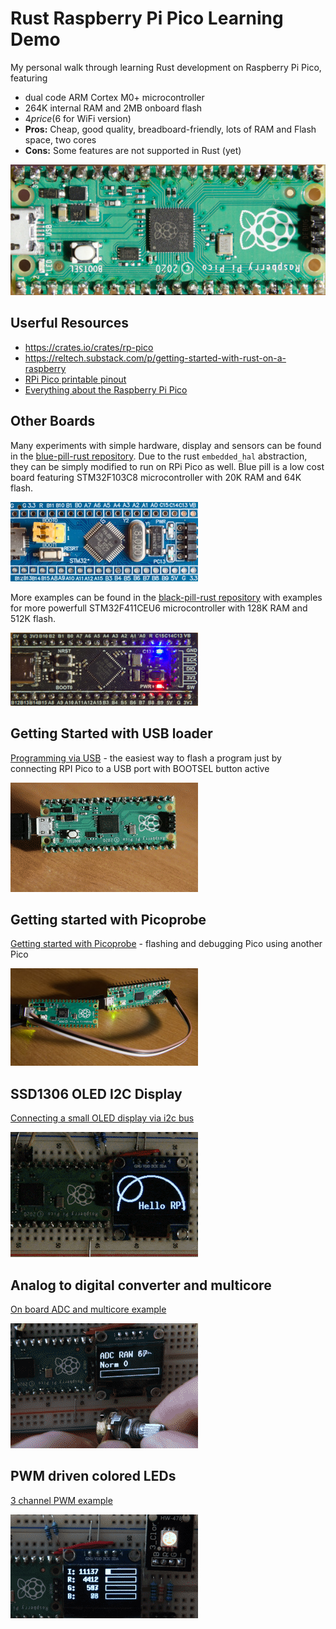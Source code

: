 # Rust Raspberry Pi Pico Learning Demo

My personal walk through learning Rust development on Raspberry Pi Pico, featuring
 - dual code ARM Cortex M0+ microcontroller
 - 264K internal RAM and 2MB onboard flash
 - $4 price ($6 for WiFi version)
 - **Pros:** Cheap, good quality, breadboard-friendly, lots of RAM and Flash space, two cores
 - **Cons:** Some features are not supported in Rust (yet)

![stlink v2 photo](https://raw.githubusercontent.com/viktorchvatal/rpi-pico-rust-assets/master/boards/rpi-pico-board.jpg)

## Userful Resources

 - https://crates.io/crates/rp-pico
 - https://reltech.substack.com/p/getting-started-with-rust-on-a-raspberry
 - [RPi Pico printable pinout](https://drive.google.com/file/d/1v-ktJeAcibXJ5adw5aSTZiJrBMNNmzJk/view)
 - [Everything about the Raspberry Pi Pico](https://picockpit.com/raspberry-pi/everything-about-the-raspberry-pi-pico/)

## Other Boards

Many experiments with simple hardware, display and sensors can be found in the
[blue-pill-rust repository](https://github.com/viktorchvatal/blue-pill-rust).
Due to the rust `embedded_hal` abstraction, they can be simply modified to run
on RPi Pico as well. Blue pill is a low cost board featuring STM32F103C8
microcontroller with 20K RAM and 64K flash.

![stlink v2 photo](https://raw.githubusercontent.com/viktorchvatal/rpi-pico-rust-assets/master/boards/blue-pill-board-small.jpg)

More examples can be found in the [black-pill-rust repository](https://github.com/viktorchvatal/black-pill-rust) with examples for more powerfull STM32F411CEU6 microcontroller
with 128K RAM and 512K flash.

![stlink v2 photo](https://raw.githubusercontent.com/viktorchvatal/rpi-pico-rust-assets/master/boards/black-pill-board-small.jpg)

## Getting Started with USB loader

[Programming via USB](doc/usb-loader.md) - the easiest way to flash a program just by connecting
RPI Pico to a USB port with BOOTSEL button active

![stlink v2 photo](https://raw.githubusercontent.com/viktorchvatal/rpi-pico-rust-assets/master/blinky/blinky-small.gif)

## Getting started with Picoprobe

[Getting started with Picoprobe](doc/picoprobe.md) - flashing and debugging Pico using another Pico

![stlink v2 photo](https://raw.githubusercontent.com/viktorchvatal/rpi-pico-rust-assets/master/picoprobe/rpi-picoprobe-small.jpg)

## SSD1306 OLED I2C Display

[Connecting a small OLED display via i2c bus](doc/display-ssd1306.md)

![stlink v2 photo](https://raw.githubusercontent.com/viktorchvatal/rpi-pico-rust-assets/master/display-ssd1306/display-ssd1306-small.gif)

## Analog to digital converter and multicore

[On board ADC and multicore example](doc/adc-multicore.md)

![stlink v2 photo](https://raw.githubusercontent.com/viktorchvatal/rpi-pico-rust-assets/master/adc/adc-small.gif)

## PWM driven colored LEDs

[3 channel PWM example](doc/pwm-colors.md)

![stlink v2 photo](https://raw.githubusercontent.com/viktorchvatal/rpi-pico-rust-assets/master/pwm-colors/pwm-colors-small.gif)